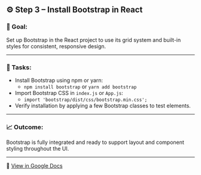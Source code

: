 ## ⚙️ Step 3 – Install Bootstrap in React

### 🎯 Goal:

Set up Bootstrap in the React project to use its grid system and built-in styles for consistent, responsive design.

---

### 📌 Tasks:

- Install Bootstrap using npm or yarn:
  - `npm install bootstrap` or `yarn add bootstrap`
- Import Bootstrap CSS in `index.js` or `App.js`:
  - `import 'bootstrap/dist/css/bootstrap.min.css';`
- Verify installation by applying a few Bootstrap classes to test elements.

---

### 📈 Outcome:

Bootstrap is fully integrated and ready to support layout and component styling throughout the UI.

---

📝 [View in Google Docs](https://docs.google.com/document/d/102E1TTvaTo0jnNZYjsvWHT6lxlrSR_7uN1bASFbks-8/edit?usp=sharing)
